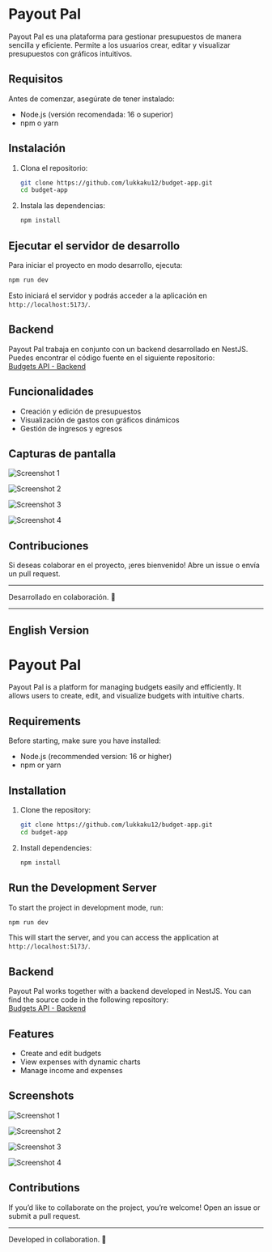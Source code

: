 # Payout Pal  

Payout Pal es una plataforma para gestionar presupuestos de manera sencilla y eficiente. Permite a los usuarios crear, editar y visualizar presupuestos con gráficos intuitivos.  

## Requisitos  

Antes de comenzar, asegúrate de tener instalado:  
- Node.js (versión recomendada: 16 o superior)  
- npm o yarn  

## Instalación  

1. Clona el repositorio:  
   ```sh
   git clone https://github.com/lukkaku12/budget-app.git
   cd budget-app
   ```  

2. Instala las dependencias:  
   ```sh
   npm install
   ```  

## Ejecutar el servidor de desarrollo  

Para iniciar el proyecto en modo desarrollo, ejecuta:  
```sh
npm run dev
```  

Esto iniciará el servidor y podrás acceder a la aplicación en `http://localhost:5173/`.  

## Backend  

Payout Pal trabaja en conjunto con un backend desarrollado en NestJS. Puedes encontrar el código fuente en el siguiente repositorio:  
[Budgets API - Backend](https://github.com/MahicolGallego/budgets-api)  

## Funcionalidades  

- Creación y edición de presupuestos  
- Visualización de gastos con gráficos dinámicos  
- Gestión de ingresos y egresos  

## Capturas de pantalla  

![Screenshot 1](https://github.com/user-attachments/assets/e3261bfa-e4cc-4237-969f-e1a19a4889a3)  

![Screenshot 2](https://github.com/user-attachments/assets/c0006727-0c61-46aa-bd47-11d5985c0ace)  

![Screenshot 3](https://github.com/user-attachments/assets/6fc0f8a7-2ad9-4025-9b6c-17fb96c78f01)  

![Screenshot 4](https://github.com/user-attachments/assets/000779a2-3fe7-4927-90fd-cbe9cc0f63c5)  

## Contribuciones  

Si deseas colaborar en el proyecto, ¡eres bienvenido! Abre un issue o envía un pull request.  

---  

Desarrollado en colaboración. 🚀  

---  

## English Version  

# Payout Pal  

Payout Pal is a platform for managing budgets easily and efficiently. It allows users to create, edit, and visualize budgets with intuitive charts.  

## Requirements  

Before starting, make sure you have installed:  
- Node.js (recommended version: 16 or higher)  
- npm or yarn  

## Installation  

1. Clone the repository:  
   ```sh
   git clone https://github.com/lukkaku12/budget-app.git
   cd budget-app
   ```  

2. Install dependencies:  
   ```sh
   npm install
   ```  

## Run the Development Server  

To start the project in development mode, run:  
```sh
npm run dev
```  

This will start the server, and you can access the application at `http://localhost:5173/`.  

## Backend  

Payout Pal works together with a backend developed in NestJS. You can find the source code in the following repository:  
[Budgets API - Backend](https://github.com/MahicolGallego/budgets-api)  

## Features  

- Create and edit budgets  
- View expenses with dynamic charts  
- Manage income and expenses  

## Screenshots  

![Screenshot 1](https://github.com/user-attachments/assets/e3261bfa-e4cc-4237-969f-e1a19a4889a3)  

![Screenshot 2](https://github.com/user-attachments/assets/c0006727-0c61-46aa-bd47-11d5985c0ace)  

![Screenshot 3](https://github.com/user-attachments/assets/6fc0f8a7-2ad9-4025-9b6c-17fb96c78f01)  

![Screenshot 4](https://github.com/user-attachments/assets/000779a2-3fe7-4927-90fd-cbe9cc0f63c5)  

## Contributions  

If you’d like to collaborate on the project, you’re welcome! Open an issue or submit a pull request.  

---  

Developed in collaboration. 🚀

